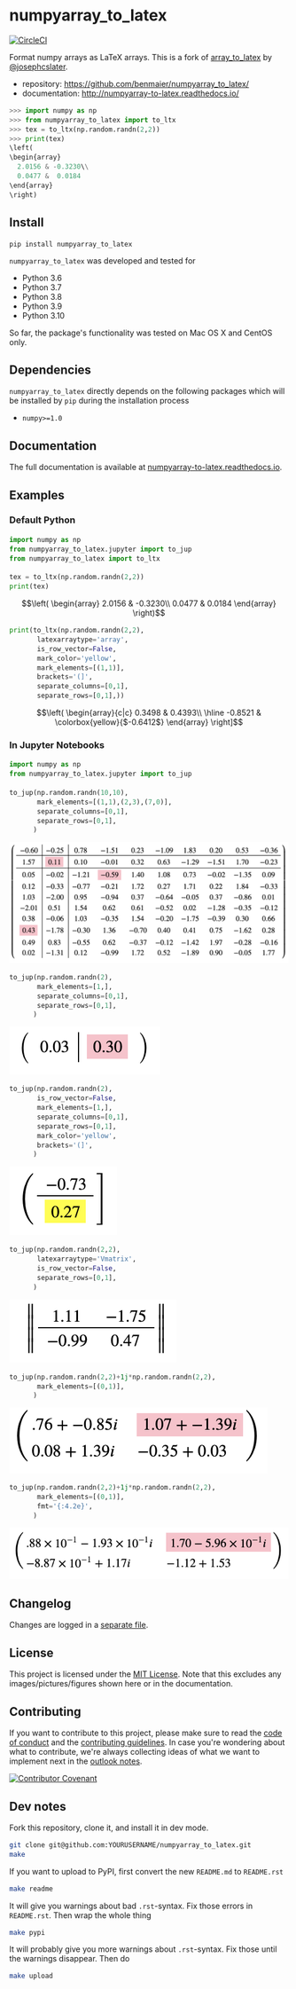 # numpyarray\_to\_latex


[![CircleCI](https://circleci.com/gh/benmaier/numpyarray_to_latex.svg?style=svg)](https://circleci.com/gh/benmaier/numpyarray_to_latex)

Format numpy arrays as LaTeX arrays. This is a fork of [array_to_latex](https://github.com/josephcslater/array_to_latex) by [@josephcslater](https://github.com/josephcslater).

* repository: https://github.com/benmaier/numpyarray_to_latex/
* documentation: http://numpyarray-to-latex.readthedocs.io/

```python
>>> import numpy as np
>>> from numpyarray_to_latex import to_ltx
>>> tex = to_ltx(np.random.randn(2,2))
>>> print(tex)
\left(
\begin{array}
  2.0156 & -0.3230\\
  0.0477 &  0.0184
\end{array}
\right)
```

## Install

    pip install numpyarray_to_latex

`numpyarray_to_latex` was developed and tested for 

* Python 3.6
* Python 3.7
* Python 3.8
* Python 3.9
* Python 3.10

So far, the package's functionality was tested on Mac OS X and CentOS only.

## Dependencies

`numpyarray_to_latex` directly depends on the following packages which will be installed by `pip` during the installation process

* `numpy>=1.0`

## Documentation

The full documentation is available at [numpyarray-to-latex.readthedocs.io](http://numpyarray-to-latex.readthedocs.io).

## Examples

### Default Python

```python
import numpy as np
from numpyarray_to_latex.jupyter import to_jup
from numpyarray_to_latex import to_ltx

tex = to_ltx(np.random.randn(2,2))
print(tex)
```

```math
\left(
\begin{array}
  2.0156 & -0.3230\\
  0.0477 &  0.0184
\end{array}
\right)
```


```python
print(to_ltx(np.random.randn(2,2),
       latexarraytype='array',
       is_row_vector=False,
       mark_color='yellow',
       mark_elements=[(1,1)], 
       brackets='(]',
       separate_columns=[0,1],
       separate_rows=[0,1],))
```

```math
\left(
\begin{array}{c|c}
  0.3498 &  0.4393\\
  \hline
 -0.8521 & \colorbox{yellow}{$-0.6412$}
\end{array}
\right]
```


### In Jupyter Notebooks

```python
import numpy as np
from numpyarray_to_latex.jupyter import to_jup

to_jup(np.random.randn(10,10),
       mark_elements=[(1,1),(2,3),(7,0)],
       separate_columns=[0,1],
       separate_rows=[0,1],
      )
```

![01](img/01.png)



```python
to_jup(np.random.randn(2),
       mark_elements=[1,],
       separate_columns=[0,1],
       separate_rows=[0,1],
      )
```


![02](img/02.png)



```python
to_jup(np.random.randn(2),
       is_row_vector=False,
       mark_elements=[1,],
       separate_columns=[0,1],
       separate_rows=[0,1],
       mark_color='yellow',
       brackets='(]',
      )
```


![03](img/03.png)



```python
to_jup(np.random.randn(2,2),
       latexarraytype='Vmatrix',
       is_row_vector=False,
       separate_rows=[0,1],
      )
```


![04](img/04.png)


```python
to_jup(np.random.randn(2,2)+1j*np.random.randn(2,2),
       mark_elements=[(0,1)],
      )
```


![05](img/05.png)



```python
to_jup(np.random.randn(2,2)+1j*np.random.randn(2,2),
       mark_elements=[(0,1)],
       fmt='{:4.2e}',
      )
```

![06](img/06.png)


## Changelog

Changes are logged in a [separate file](https://github.com/benmaier/numpyarray_to_latex/blob/main/CHANGELOG.md).

## License

This project is licensed under the [MIT License](https://github.com/benmaier/numpyarray_to_latex/blob/main/LICENSE).
Note that this excludes any images/pictures/figures shown here or in the documentation.

## Contributing

If you want to contribute to this project, please make sure to read the [code of conduct](https://github.com/benmaier/numpyarray_to_latex/blob/main/CODE_OF_CONDUCT.md) and the [contributing guidelines](https://github.com/benmaier/numpyarray_to_latex/blob/main/CONTRIBUTING.md). In case you're wondering about what to contribute, we're always collecting ideas of what we want to implement next in the [outlook notes](https://github.com/benmaier/numpyarray_to_latex/blob/main/OUTLOOK.md).

[![Contributor Covenant](https://img.shields.io/badge/Contributor%20Covenant-v1.4%20adopted-ff69b4.svg)](code-of-conduct.md)

## Dev notes

Fork this repository, clone it, and install it in dev mode.

```bash
git clone git@github.com:YOURUSERNAME/numpyarray_to_latex.git
make
```

If you want to upload to PyPI, first convert the new `README.md` to `README.rst`

```bash
make readme
```

It will give you warnings about bad `.rst`-syntax. Fix those errors in `README.rst`. Then wrap the whole thing 

```bash
make pypi
```

It will probably give you more warnings about `.rst`-syntax. Fix those until the warnings disappear. Then do

```bash
make upload
```
